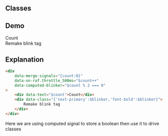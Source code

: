 ## Classes

## Demo

<div
    data-merge-signals="{count:0}"
    data-on-raf.throttle_500ms="$count++"
    data-computed-blinker="$count % 2 === 0"
>
    <div data-text="$count">Count</div>
    <div data-class="{'text-primary':$blinker,'font-bold':$blinker}">
        Remake blink tag
    </div>
</div>

## Explanation

```html
<div
    data-merge-signals="{count:0}"
    data-on-raf.throttle_500ms="$count++"
    data-computed-blinker="$count % 2 === 0"
>
    <div data-text="$count">Count</div>
    <div data-class="{'text-primary':$blinker,'font-bold':$blinker}">
        Remake blink tag
    </div>
</div>
```

Here we are using computed signal to store a boolean then use it to drive classes
